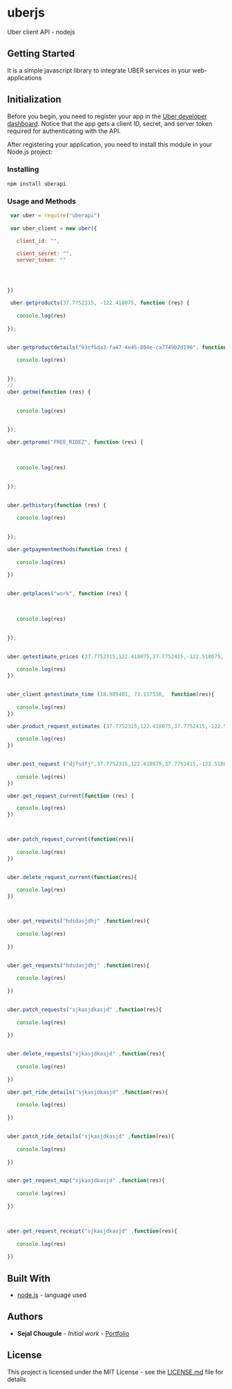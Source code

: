 

# uberjs

Uber client API - nodejs

## Getting Started

It is a simple javascript library to integrate UBER services in your web-applications

## Initialization
Before you begin, you need to register your app in the [Uber developer dashboard](https://developer.uber.com/dashboard). Notice that the app gets a client ID, secret, and server token required for authenticating with the API.

After registering your application, you need to install this module in your Node.js project:


### Installing


```
npm install uberapi
```


### Usage and Methods

 ```javascript
  var uber = require("uberapi")
  
  var uber_client = new uber({

    client_id: "",

    client_secret: "",
    server_token: ""




})

  uber.getproducts(37.7752315, -122.418075, function (res) {
   
    console.log(res)
    
});


uber.getproductdetails("93cf5da3-fa47-4e45-804e-ca7749b2d190", function (res) {
    
    console.log(res)
   

});
//
uber.getme(function (res) {

   
    console.log(res)
  

});

uber.getpromo("FREE_RIDEZ", function (res) {
   

   
    console.log(res)
   

});


uber.gethistory(function (res) {
   
    console.log(res)
    

});

uber.getpaymentmethods(function (res) {
   
    console.log(res)
   
})


uber.getplaces("work", function (res) {
   

   
    console.log(res)
   

});


uber.getestimate_prices (37.7752315,122.418075,37.7752415,-122.518075,  function(res){
    
    console.log(res)
})


uber_client.getestimate_time (18.989401, 73.117516,  function(res){
    
    console.log(res)
})

uber.product_request_estimates (37.7752315,122.418075,37.7752415,-122.518075,  function(res){
    
    console.log(res)
})


uber.post_request ("djfsdfj",37.7752315,122.418075,37.7752415,-122.518075,  function(res){
    
    console.log(res)
})

uber.get_request_current(function (res) {

    console.log(res)
})



uber.patch_request_current(function(res){
    
    console.log(res)
})


uber.delete_request_current(function(res){
    
    console.log(res)
})



uber.get_requests("hdsdasjdhj" ,function(res){
    
    console.log(res)
    
})


uber.get_requests("hdsdasjdhj" ,function(res){
    
    console.log(res)
    
})


uber.patch_requests("sjkasjdkasjd" ,function(res){
    
    console.log(res)
    
})


uber.delete_requests("sjkasjdkasjd" ,function(res){
    
    console.log(res)
    
})

uber.get_ride_details("sjkasjdkasjd" ,function(res){
    
    console.log(res)
    
})


uber.patch_ride_details("sjkasjdkasjd" ,function(res){
    
    console.log(res)
    
})


uber.get_request_map("sjkasjdkasjd" ,function(res){
    
    console.log(res)
    
})



uber.get_request_receipt("sjkasjdkasjd" ,function(res){
    
    console.log(res)
    
})


 ```
 
 

## Built With

* [node.js](https://nodejs.org/en/) - language used




## Authors

* **Sejal Chougule** - *Initial work* - [Portfolio](sejalchougule.me)



## License

This project is licensed under the MIT License - see the [LICENSE.md](LICENSE) file for details


